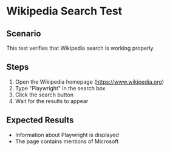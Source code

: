 # Wikipedia Search Test

## Scenario

This test verifies that Wikipedia search is working properly.

## Steps

1. Open the Wikipedia homepage (https://www.wikipedia.org)
2. Type "Playwright" in the search box
3. Click the search button
4. Wait for the results to appear

## Expected Results

- Information about Playwright is displayed
- The page contains mentions of Microsoft
